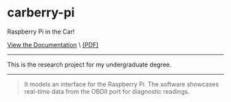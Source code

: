 # carberry-pi
Raspberry Pi in the Car!

[View the Documentation](https://brohemz.github.io/carberry-pi)
\\
[(PDF)](https://github.com/brohemz/carberry-pi/blob/master/documentation/doc-source.pdf)

<hr>
This is the research project for my undergraduate degree.
<hr>

> It models an interface for the Raspberry Pi.  The software showcases real-time data from the OBDII port for diagnostic readings.

